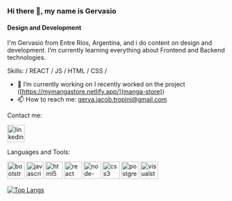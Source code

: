 ### Hi there 👋, my name is Gervasio
#### Design and Development


I'm Gervasio from Entre Ríos, Argentina, and i do content on design and development.  I’m currently learning everything about Frontend and Backend technologies.

Skills: / REACT / JS / HTML / CSS /

- 🔭 I’m currently working on I recently worked on the project ([https://mymangastore.netlify.app/](manga-store)) 
- 📫 How to reach me: gerva.jacob.tropini@gmail.com 


Contact me:

 [<img src='https://cdn.jsdelivr.net/npm/simple-icons@3.0.1/icons/linkedin.svg' alt='linkedin' height='40'>](https://www.linkedin.com/in/gervasio-jacob//)

Languages and Tools: 

[<img src='https://cdn.jsdelivr.net/npm/simple-icons@3.0.1/icons/bootstrap.svg' alt='bootstrap' height='40'>](https://getbootstrap.com/)  [<img src='https://cdn.jsdelivr.net/npm/simple-icons@3.0.1/icons/javascript.svg' alt='javascript' height='40'>](https://www.javascript.com/)  [<img src='https://cdn.jsdelivr.net/npm/simple-icons@3.0.1/icons/html5.svg' alt='html5' height='40'>](https://es.wikipedia.org/wiki/HTML)  [<img src='https://cdn.jsdelivr.net/npm/simple-icons@3.0.1/icons/react.svg' alt='react' height='40'>](https://es.reactjs.org/)  [<img src='https://cdn.jsdelivr.net/npm/simple-icons@3.0.1/icons/node-dot-js.svg' alt='node-dot-js' height='40'>](https://nodejs.org/es/)  [<img src='https://cdn.jsdelivr.net/npm/simple-icons@3.0.1/icons/css3.svg' alt='css3' height='40'>](https://es.wikipedia.org/wiki/CSS)  [<img src='https://cdn.jsdelivr.net/npm/simple-icons@3.0.1/icons/postgresql.svg' alt='postgresql' height='40'>](https://www.postgresql.org/)  [<img src='https://cdn.jsdelivr.net/npm/simple-icons@3.0.1/icons/visualstudio.svg' alt='visualstudio' height='40'>](https://visualstudio.microsoft.com/es/)  

[![Top Langs](https://github-readme-stats.vercel.app/api/top-langs/?username=gervajac)](https://github.com/anuraghazra/github-readme-stats)

